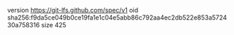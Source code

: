 version https://git-lfs.github.com/spec/v1
oid sha256:f9da5ce049b0ce19fa1e1c04e5abb86c792aa4ec2db522e853a572430a758316
size 425
